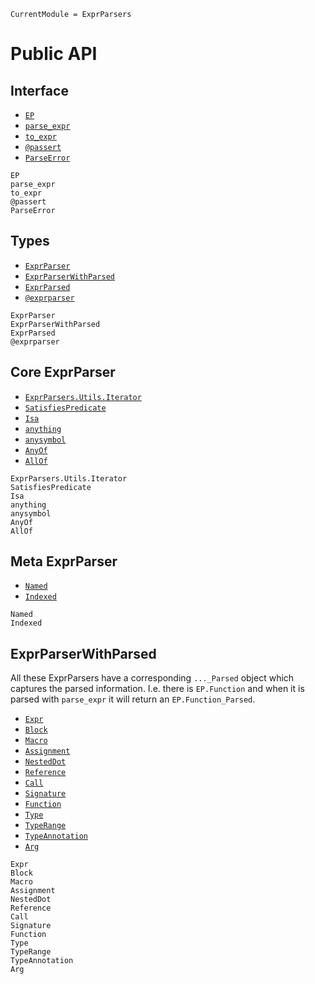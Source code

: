 ```@meta
CurrentModule = ExprParsers
```

# Public API

## Interface

- [`EP`](@ref)
- [`parse_expr`](@ref)
- [`to_expr`](@ref)
- [`@passert`](@ref)
- [`ParseError`](@ref)

```@docs
EP
parse_expr
to_expr
@passert
ParseError
```

## Types

- [`ExprParser`](@ref)
- [`ExprParserWithParsed`](@ref)
- [`ExprParsed`](@ref)
- [`@exprparser`](@ref)

```@docs
ExprParser
ExprParserWithParsed
ExprParsed
@exprparser
```

## Core ExprParser

- [`ExprParsers.Utils.Iterator`](@ref)
- [`SatisfiesPredicate`](@ref)
- [`Isa`](@ref)
- [`anything`](@ref)
- [`anysymbol`](@ref)
- [`AnyOf`](@ref)
- [`AllOf`](@ref)

```@docs
ExprParsers.Utils.Iterator
SatisfiesPredicate
Isa
anything
anysymbol
AnyOf
AllOf
```

## Meta ExprParser

- [`Named`](@ref)
- [`Indexed`](@ref)

```@docs
Named
Indexed
```

## ExprParserWithParsed

All these ExprParsers have a corresponding `..._Parsed` object which captures the parsed information. I.e. there is `EP.Function` and when it is parsed with `parse_expr` it will return an `EP.Function_Parsed`.

- [`Expr`](@ref)
- [`Block`](@ref)
- [`Macro`](@ref)
- [`Assignment`](@ref)
- [`NestedDot`](@ref)
- [`Reference`](@ref)
- [`Call`](@ref)
- [`Signature`](@ref)
- [`Function`](@ref)
- [`Type`](@ref)
- [`TypeRange`](@ref)
- [`TypeAnnotation`](@ref)
- [`Arg`](@ref)

```@docs
Expr
Block
Macro
Assignment
NestedDot
Reference
Call
Signature
Function
Type
TypeRange
TypeAnnotation
Arg
```
